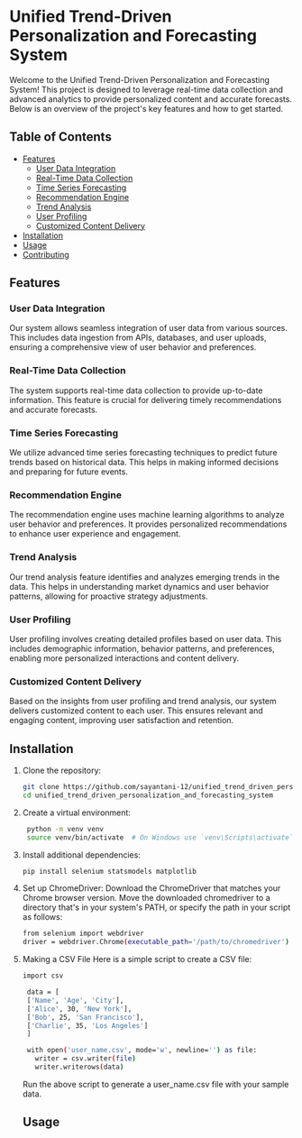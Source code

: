 # Unified Trend-Driven Personalization and Forecasting System
Welcome to the Unified Trend-Driven Personalization and Forecasting System! This project is designed to leverage real-time data collection and advanced analytics to provide personalized content and accurate forecasts. Below is an overview of the project's key features and how to get started.

## Table of Contents
- [Features](#features)
  - [User Data Integration](#user-data-integration)
  - [Real-Time Data Collection](#real-time-data-collection)
  - [Time Series Forecasting](#time-series-forecasting)
  - [Recommendation Engine](#recommendation-engine)
  - [Trend Analysis](#trend-analysis)
  - [User Profiling](#user-profiling)
  - [Customized Content Delivery](#customized-content-delivery)
- [Installation](#installation)
- [Usage](#usage)
- [Contributing](#contributing)

## Features
### User Data Integration
Our system allows seamless integration of user data from various sources. This includes data ingestion from APIs, databases, and user uploads, ensuring a comprehensive view of user behavior and preferences.
### Real-Time Data Collection
The system supports real-time data collection to provide up-to-date information. This feature is crucial for delivering timely recommendations and accurate forecasts.
### Time Series Forecasting
We utilize advanced time series forecasting techniques to predict future trends based on historical data. This helps in making informed decisions and preparing for future events.
### Recommendation Engine
The recommendation engine uses machine learning algorithms to analyze user behavior and preferences. It provides personalized recommendations to enhance user experience and engagement.
### Trend Analysis
Our trend analysis feature identifies and analyzes emerging trends in the data. This helps in understanding market dynamics and user behavior patterns, allowing for proactive strategy adjustments.
### User Profiling
User profiling involves creating detailed profiles based on user data. This includes demographic information, behavior patterns, and preferences, enabling more personalized interactions and content delivery.
### Customized Content Delivery
Based on the insights from user profiling and trend analysis, our system delivers customized content to each user. This ensures relevant and engaging content, improving user satisfaction and retention.

## Installation
1. Clone the repository:
   ```bash
   git clone https://github.com/sayantani-12/unified_trend_driven_personalization_and_forecasting_system.git
   cd unified_trend_driven_personalization_and_forecasting_system
   ```
2. Create a virtual environment:
   ```bash
    python -m venv venv
    source venv/bin/activate  # On Windows use `venv\Scripts\activate`
    ```
3. Install additional dependencies:
   ```bash
   pip install selenium statsmodels matplotlib
   ```
4. Set up ChromeDriver:
   Download the ChromeDriver that matches your Chrome browser version.
   Move the downloaded chromedriver to a directory that's in your system's PATH, or specify the path in your script as follows:
   ```bash
   from selenium import webdriver
   driver = webdriver.Chrome(executable_path='/path/to/chromedriver')
   ```
5. Making a CSV File
   Here is a simple script to create a CSV file:
   ```bash
   import csv

    data = [
    ['Name', 'Age', 'City'],
    ['Alice', 30, 'New York'],
    ['Bob', 25, 'San Francisco'],
    ['Charlie', 35, 'Los Angeles']
    ]

    with open('user_name.csv', mode='w', newline='') as file:
      writer = csv.writer(file)
      writer.writerows(data)

   ```
   Run the above script to generate a user_name.csv file with your sample data.

    ## Usage


